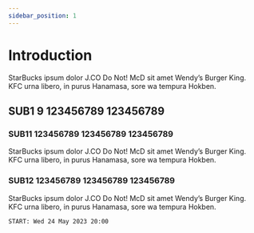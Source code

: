 ```yaml
---
sidebar_position: 1
---
```


# Introduction

StarBucks ipsum dolor J.CO Do Not! McD sit amet Wendy’s Burger King. 
KFC urna libero, in purus Hanamasa, sore wa tempura Hokben.

## SUB1 9 123456789 123456789

### SUB11 123456789 123456789 123456789

StarBucks ipsum dolor J.CO Do Not! McD sit amet Wendy’s Burger King. 
KFC urna libero, in purus Hanamasa, sore wa tempura Hokben.

### SUB12 123456789 123456789 123456789

StarBucks ipsum dolor J.CO Do Not! McD sit amet Wendy’s Burger King. 
KFC urna libero, in purus Hanamasa, sore wa tempura Hokben.

```
START: Wed 24 May 2023 20:00
```

